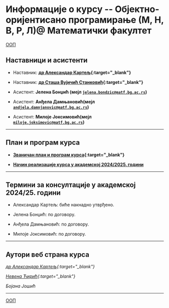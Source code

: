 # Информације о курсу -- Објектно-оријентисано програмирање  (М, Н, В, Р, Л)@ Математички факултет

[ООП](../README.md)

## Наставници и асистенти  

* Наставник: **[др Александар Картељ](https://poincare.matf.bg.ac.rs/~aleksandar.kartelj/){:target="_blank"}**

* Наставник: **[др Сташа Вујичић Станковић](http://poincare.matf.bg.ac.rs/~stasa.vujicic.stankovic/){:target="_blank"}**



* Асистент: **Јелена Бонџић (мејл <code>jelena.bondzic@matf.bg.ac.rs</code>)**
* Асистент: **Анђела Дамњановић(мејл <code>andjela.damnjanovic@matf.bg.ac.rs</code>)**
* Асистент: **Милоје Јоксимовић(мејл <code>miloje.joksimovic@matf.bg.ac.rs</code>)**

---

## План и програм курса

* **[Званичан план и програм курса](http://www.math.rs/files/RM04_-_Objektno_orijentisano_programiranje.pdf){:target="_blank"}**

* **[Начин реализације курса у академској 2024/2025. години](Nacin-realizacije-kursa.md)**

---

## Термини за консултације у академској 2024/25. години

* Александар Картељ: биће накнадно утврђено.

* Јелена Бонџић: по договору.
  
* Анђела Дамњановић: по договору.
  
* Милоје Јоксимовић: по договору.

---

## Аутори веб страна курса

  *[др Александар Картељ](https://poincare.matf.bg.ac.rs/~aleksandar.kartelj/){:target="_blank"}*

  *[Невена Ћирић](http://poincare.matf.bg.ac.rs/~nevena.ciric){:target="_blank"}*

  *Бојана Јошић*

---

[ООП](../README.md)
